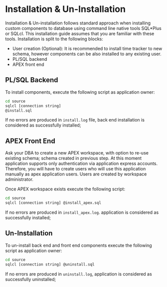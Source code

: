 # Installation & Un-Installation

Installation & Un-installation follows standard approach when installing custom components to database using command line native tools SQL*Plus or SQLcl. This installation guide assumes that you are familiar with these tools. Installation is split to the following blocks:

- User creation (Optional): It is recommended to install time tracker to new schema, however components can be also installed to any existing user.
- PL/SQL backend
- APEX front end

## PL/SQL Backend

To install components, execute the following script as application owner:

```bash
cd source
sqlcl [connection string]
@install.sql
```

If no errors are produced in ```install.log``` file, back end installation is considered as successfully installed;

## APEX Front End

Ask your DBA to create a new APEX workspace, with option to re-use existing schema; schema created in previous step. At this moment application supports only authentication via application express accounts. Therefore, you will have to create users who will use this application manually as apex application users. Users are created by workspace administrator.

Once APEX workspace exists execute the following script:

```bash
cd source
sqlcl [connection string] @install_apex.sql
```

If no errors are produced in ```install_apex.log```. application is considered as successfully installed;

## Un-Installation

To un-install back end and front end components execute the following script as application owner:

```bash
cd source
sqlcl [connection string] @uninstall.sql
```

If no errors are produced in ```uninstall.log```, application is considered as successfully uninstalled;

